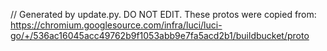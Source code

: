// Generated by update.py. DO NOT EDIT.
These protos were copied from:
https://chromium.googlesource.com/infra/luci/luci-go/+/536ac16045acc49762b9f1053abb9e7fa5acd2b1/buildbucket/proto
